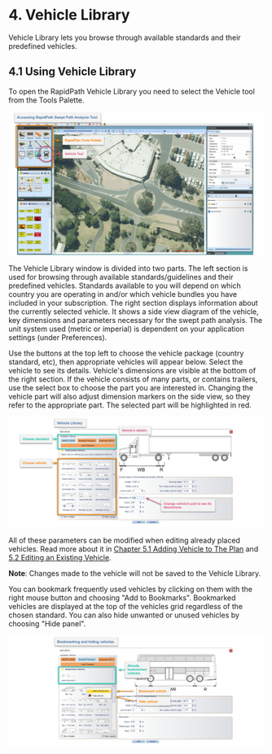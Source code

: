 # 4. Vehicle Library

Vehicle Library lets you browse through available standards and their predefined vehicles.

## 4.1 Using Vehicle Library

To open the RapidPath Vehicle Library you need to select the Vehicle tool from the Tools Palette.

![Swept Path tool in Tools Palette](Resources/Swept_Path_tool_in_Tools_Palette.png)

<!-- _Figure 4.1 Swept Path tool in Tools Palette_ -->

The Vehicle Library window is divided into two parts. The left section is used for browsing through available standards/guidelines and their predefined vehicles. Standards available to you will depend on which country you are operating in and/or which vehicle bundles you have included in your subscription. The right section displays information about the currently selected vehicle. It shows a side view diagram of the vehicle, key dimensions and parameters necessary for the swept path analysis.
The unit system used (metric or imperial) is dependent on your application settings (under Preferences).

Use the buttons at the top left to choose the vehicle package (country standard, etc), then appropriate vehicles will appear below. Select the vehicle to see its details. Vehicle's dimensions are visible at the bottom of the right section. If the vehicle consists of many parts, or contains trailers, use the select box to choose the part you are interested in. Changing the vehicle part will also adjust dimension markers on the side view, so they refer to the appropriate part.
The selected part will be highlighted in red.

![Vehicle Library Window](Resources/Vehicle_Library_Window.png)

<!-- _Figure 4.2 Vehicle Library Window_ -->

All of these parameters can be modified when editing already placed vehicles. Read more about it in [Chapter 5.1 Adding Vehicle to The Plan](Preparing-Swept-Path-Analysis#51-adding-vehicle-to-the-plan) and [5.2 Editing an Existing Vehicle](Preparing-Swept-Path-Analysis#52-editing-an-existing-vehicle).

**Note**: Changes made to the vehicle will not be saved to the Vehicle Library.

You can bookmark frequently used vehicles by clicking on them with the right mouse button and choosing "Add to Bookmarks". Bookmarked vehicles are displayed at the top of the vehicles grid regardless of the chosen standard. You can also hide unwanted or unused vehicles by choosing "Hide panel".

![Bookmark and Hide vehicle option inside the Vehicle Library Window](Resources/Bookmark_and_Hide_vehicle_option_inside_the_Vehicle_Library_Window.png)

<!-- _Figure 4.3 Bookmark and Hide vehicle option inside the Vehicle Library Window_ -->
